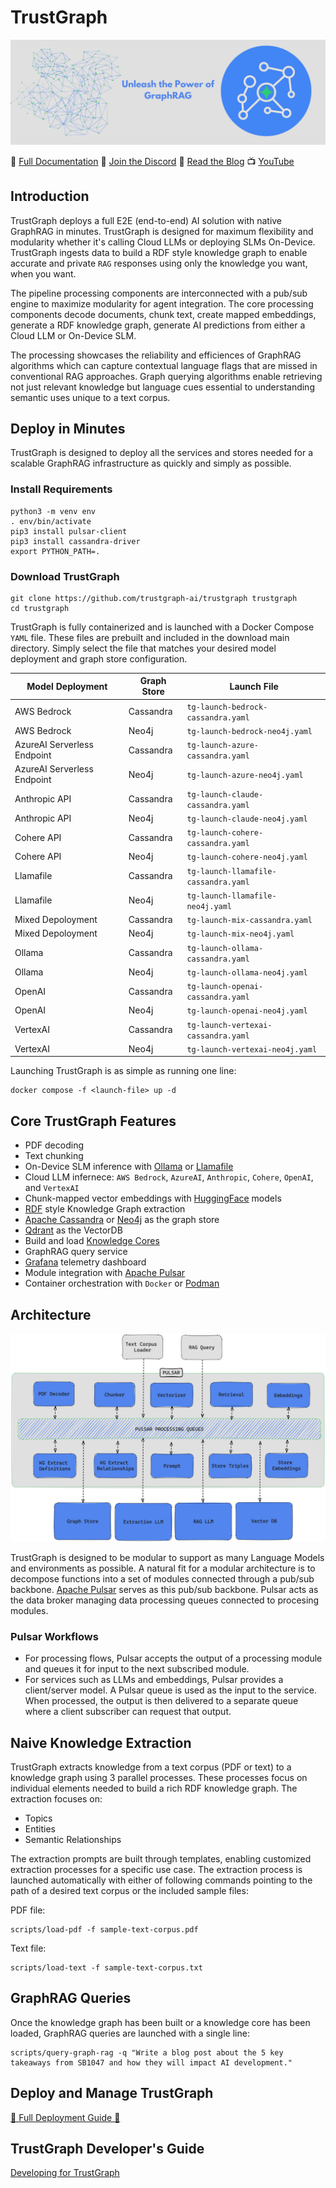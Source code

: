 
# TrustGraph

![TrustGraph banner](TG_Banner_readme.png)

🚀 [Full Documentation](https://trustgraph.ai/docs/getstarted)
💬 [Join the Discord](https://discord.gg/AXpxVjwzAw)
📖 [Read the Blog](https://blog.trustgraph.ai)
📺 [YouTube](https://www.youtube.com/@TrustGraph)

## Introduction

TrustGraph deploys a full E2E (end-to-end) AI solution with native GraphRAG in minutes. TrustGraph is designed for maximum flexibility and modularity whether it's calling Cloud LLMs or deploying SLMs On-Device. TrustGraph ingests data to build a RDF style knowledge graph to enable accurate and private `RAG` responses using only the knowledge you want, when you want.

The pipeline processing components are interconnected with a pub/sub engine to maximize modularity for agent integration. The core processing components decode documents, chunk text, create mapped embeddings, generate a RDF knowledge graph, generate AI predictions from either a Cloud LLM or On-Device SLM.

The processing showcases the reliability and efficiences of GraphRAG algorithms which can capture contextual language flags that are missed in conventional RAG approaches. Graph querying algorithms enable retrieving not just relevant knowledge but language cues essential to understanding semantic uses unique to a text corpus.

## Deploy in Minutes

TrustGraph is designed to deploy all the services and stores needed for a scalable GraphRAG infrastructure as quickly and simply as possible.

### Install Requirements

```
python3 -m venv env
. env/bin/activate
pip3 install pulsar-client
pip3 install cassandra-driver
export PYTHON_PATH=.
```

### Download TrustGraph

```
git clone https://github.com/trustgraph-ai/trustgraph trustgraph
cd trustgraph
```

TrustGraph is fully containerized and is launched with a Docker Compose `YAML` file. These files are prebuilt and included in the download main directory. Simply select the file that matches your desired model deployment and graph store configuration.

| Model Deployment | Graph Store | Launch File |
| ---------------- | ------------ | ----------- |
| AWS Bedrock | Cassandra | `tg-launch-bedrock-cassandra.yaml` |
| AWS Bedrock | Neo4j | `tg-launch-bedrock-neo4j.yaml` |
| AzureAI Serverless Endpoint | Cassandra | `tg-launch-azure-cassandra.yaml` |
| AzureAI Serverless Endpoint | Neo4j | `tg-launch-azure-neo4j.yaml` |
| Anthropic API | Cassandra | `tg-launch-claude-cassandra.yaml` |
| Anthropic API | Neo4j | `tg-launch-claude-neo4j.yaml` |
| Cohere API | Cassandra | `tg-launch-cohere-cassandra.yaml` |
| Cohere API | Neo4j | `tg-launch-cohere-neo4j.yaml` |
| Llamafile | Cassandra | `tg-launch-llamafile-cassandra.yaml` |
| Llamafile | Neo4j | `tg-launch-llamafile-neo4j.yaml` |
| Mixed Depoloyment | Cassandra | `tg-launch-mix-cassandra.yaml` |
| Mixed Depoloyment | Neo4j | `tg-launch-mix-neo4j.yaml` |
| Ollama | Cassandra | `tg-launch-ollama-cassandra.yaml` |
| Ollama | Neo4j | `tg-launch-ollama-neo4j.yaml` |
| OpenAI | Cassandra | `tg-launch-openai-cassandra.yaml` |
| OpenAI | Neo4j | `tg-launch-openai-neo4j.yaml` |
| VertexAI | Cassandra | `tg-launch-vertexai-cassandra.yaml` |
| VertexAI | Neo4j | `tg-launch-vertexai-neo4j.yaml` |

Launching TrustGraph is as simple as running one line:

```
docker compose -f <launch-file> up -d
```

## Core TrustGraph Features

- PDF decoding
- Text chunking
- On-Device SLM inference with [Ollama](https://ollama.com) or [Llamafile](https://github.com/Mozilla-Ocho/llamafile)
- Cloud LLM infernece: `AWS Bedrock`, `AzureAI`, `Anthropic`, `Cohere`, `OpenAI`, and `VertexAI`
- Chunk-mapped vector embeddings with [HuggingFace](https://hf.co) models
- [RDF](https://www.w3.org/TR/rdf12-schema/) style Knowledge Graph extraction
- [Apache Cassandra](https://github.com/apache/cassandra) or [Neo4j](https://neo4j.com/) as the graph store
- [Qdrant](https://qdrant.tech/) as the VectorDB
- Build and load [Knowledge Cores](https://trustgraph.ai/docs/category/knowledge-cores)
- GraphRAG query service
- [Grafana](https://github.com/grafana/) telemetry dashboard
- Module integration with [Apache Pulsar](https://github.com/apache/pulsar/)
- Container orchestration with `Docker` or [Podman](http://podman.io/)

## Architecture

![architecture](architecture_0.8.0.png)

TrustGraph is designed to be modular to support as many Language Models and environments as possible. A natural fit for a modular architecture is to decompose functions into a set of modules connected through a pub/sub backbone. [Apache Pulsar](https://github.com/apache/pulsar/) serves as this pub/sub backbone. Pulsar acts as the data broker managing data processing queues connected to procesing modules.

### Pulsar Workflows

- For processing flows, Pulsar accepts the output of a processing module and queues it for input to the next subscribed module.
- For services such as LLMs and embeddings, Pulsar provides a client/server model.  A Pulsar queue is used as the input to the service.  When processed, the output is then delivered to a separate queue where a client subscriber can request that output.

## Naive Knowledge Extraction

TrustGraph extracts knowledge from a text corpus (PDF or text) to a knowledge graph using 3 parallel processes. These processes focus on individual elements needed to build a rich RDF knowledge graph. The extraction focuses on:

- Topics
- Entities
- Semantic Relationships

The extraction prompts are built through templates, enabling customized extraction processes for a specific use case. The extraction process is launched automatically with either of following commands pointing to the path of a desired text corpus or the included sample files:

PDF file:
```
scripts/load-pdf -f sample-text-corpus.pdf
```

Text file:
```
scripts/load-text -f sample-text-corpus.txt
```

## GraphRAG Queries

Once the knowledge graph has been built or a knowledge core has been loaded, GraphRAG queries are launched with a single line:

```
scripts/query-graph-rag -q "Write a blog post about the 5 key takeaways from SB1047 and how they will impact AI development."
```

## Deploy and Manage TrustGraph

[🚀 Full Deployment Guide 🚀](https://trustgraph.ai/docs/getstarted)

## TrustGraph Developer's Guide

[Developing for TrustGraph](docs/README.development.md)
